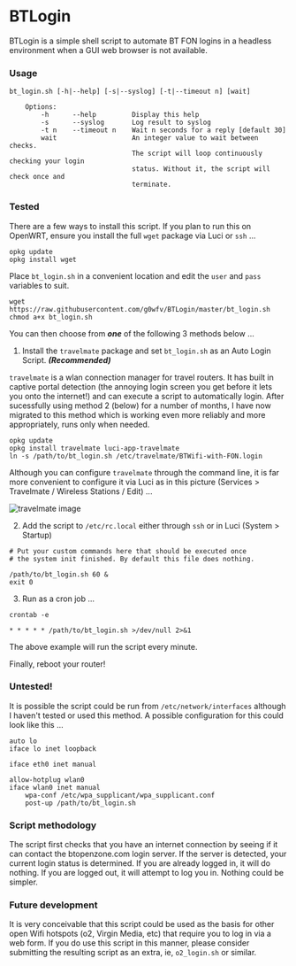 # BTLogin

BTLogin is a simple shell script to automate BT FON logins in a headless environment when a GUI web browser is not available.

### Usage

````
bt_login.sh [-h|--help] [-s|--syslog] [-t|--timeout n] [wait]

    Options:
        -h      --help         Display this help
        -s      --syslog       Log result to syslog
        -t n    --timeout n    Wait n seconds for a reply [default 30]
        wait                   An integer value to wait between checks.
                               The script will loop continuously checking your login
                               status. Without it, the script will check once and
                               terminate.
````

### Tested

There are a few ways to install this script.  If you plan to run this on OpenWRT, ensure you install the full `wget` package via Luci or `ssh` ...

````
opkg update
opkg install wget
````

Place `bt_login.sh` in a convenient location and edit the `user` and `pass` variables to suit.

````
wget https://raw.githubusercontent.com/g0wfv/BTLogin/master/bt_login.sh
chmod a+x bt_login.sh
````
You can then choose from __*one*__ of the following 3 methods below ...

1. Install the `travelmate` package and set `bt_login.sh` as an Auto Login Script.  *__(Recommended)__*

`travelmate` is a wlan connection manager for travel routers.  It has built in captive portal detection (the annoying login screen you get before it lets you onto the internet!) and can execute a script to automatically login.  After sucessfully using method 2 (below) for a number of months, I have now migrated to this method which is working even more reliably and more appropriately, runs only when needed.

````
opkg update
opkg install travelmate luci-app-travelmate
ln -s /path/to/bt_login.sh /etc/travelmate/BTWifi-with-FON.login
````
Although you can configure `travelmate` through the command line, it is far more convenient to configure it via Luci as in this picture (Services > Travelmate / Wireless Stations / Edit) ... 


![travelmate image](https://github.com/g0wfv/BTLogin/raw/master/travelmate.png "Travelmate config")

2. Add the script to `/etc/rc.local` either through `ssh` or in Luci (System > Startup)

````
# Put your custom commands here that should be executed once
# the system init finished. By default this file does nothing.

/path/to/bt_login.sh 60 &
exit 0
````

3. Run as a cron job ...

```
crontab -e

* * * * * /path/to/bt_login.sh >/dev/null 2>&1
```

The above example will run the script every minute.

Finally, reboot your router!

### Untested!
It is possible the script could be run from `/etc/network/interfaces` although I haven't tested or used this method.  A possible configuration for this could look like this ...

```
auto lo
iface lo inet loopback

iface eth0 inet manual

allow-hotplug wlan0
iface wlan0 inet manual
    wpa-conf /etc/wpa_supplicant/wpa_supplicant.conf
    post-up /path/to/bt_login.sh
```

### Script methodology
The script first checks that you have an internet connection by seeing if it can contact the btopenzone.com login server.  If the server is detected, your current login status is determined.  If you are already logged in, it will do nothing.  If you are logged out, it will attempt to log you in.  Nothing could be simpler.

### Future development
It is very conceivable that this script could be used as the basis for other open Wifi hotspots (o2, Virgin Media, etc) that require you to log in via a web form.  If you do use this script in this manner, please consider submitting the resulting script as an extra, ie, `o2_login.sh` or similar. 

